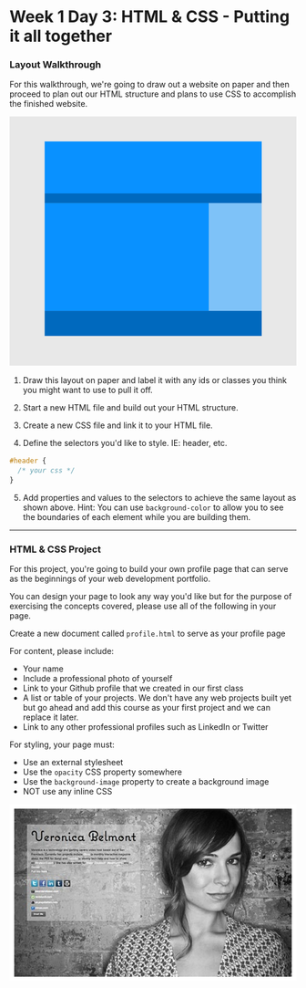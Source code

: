 # Week 1 Day 3: HTML & CSS - Putting it all together

### Layout Walkthrough

For this walkthrough, we're going to draw out a website on paper and then proceed to plan out our HTML structure and plans to use CSS to accomplish the finished website.

![layout](./layout.png)

1. Draw this layout on paper and label it with any ids or classes you think you might want to use to pull it off.

2. Start a new HTML file and build out your HTML structure.

3. Create a new CSS file and link it to your HTML file.

4. Define the selectors you'd like to style. IE: header, etc.

```css
#header {
  /* your css */
}
```

5. Add properties and values to the selectors to achieve the same layout as shown above. Hint: You can use `background-color` to allow you to see the boundaries of each element while you are building them.

---

### HTML & CSS Project
For this project, you're going to build your own profile page that can serve as the beginnings of your web development portfolio.

You can design your page to look any way you'd like but for the purpose of exercising the concepts covered, please use all of the following in your page.

Create a new document called `profile.html` to serve as your profile page

For content, please include:  
* Your name
* Include a professional photo of yourself
* Link to your Github profile that we created in our first class
* A list or table of your projects. We don't have any web projects built yet but go ahead and add this course as your first project and we can replace it later.
* Link to any other professional profiles such as LinkedIn or Twitter

For styling, your page must:
* Use an external stylesheet
* Use the `opacity` CSS property somewhere
* Use the `background-image` property to create a background image
* NOT use any inline CSS

![About Me](./aboutme.png)
